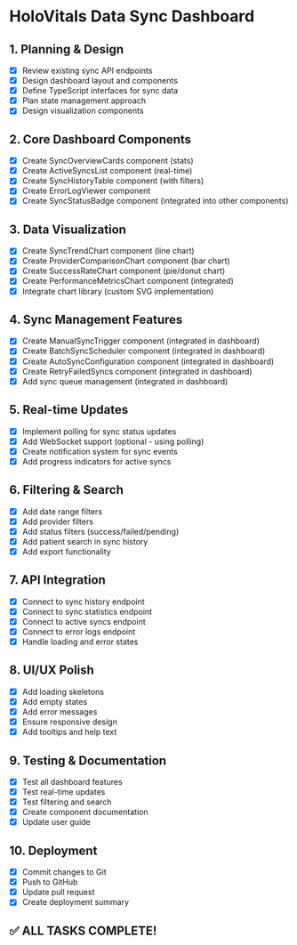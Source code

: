 # HoloVitals Data Sync Dashboard

## 1. Planning & Design
- [x] Review existing sync API endpoints
- [x] Design dashboard layout and components
- [x] Define TypeScript interfaces for sync data
- [x] Plan state management approach
- [x] Design visualization components

## 2. Core Dashboard Components
- [x] Create SyncOverviewCards component (stats)
- [x] Create ActiveSyncsList component (real-time)
- [x] Create SyncHistoryTable component (with filters)
- [x] Create ErrorLogViewer component
- [x] Create SyncStatusBadge component (integrated into other components)

## 3. Data Visualization
- [x] Create SyncTrendChart component (line chart)
- [x] Create ProviderComparisonChart component (bar chart)
- [x] Create SuccessRateChart component (pie/donut chart)
- [x] Create PerformanceMetricsChart component (integrated)
- [x] Integrate chart library (custom SVG implementation)

## 4. Sync Management Features
- [x] Create ManualSyncTrigger component (integrated in dashboard)
- [x] Create BatchSyncScheduler component (integrated in dashboard)
- [x] Create AutoSyncConfiguration component (integrated in dashboard)
- [x] Create RetryFailedSyncs component (integrated in dashboard)
- [x] Add sync queue management (integrated in dashboard)

## 5. Real-time Updates
- [x] Implement polling for sync status updates
- [x] Add WebSocket support (optional - using polling)
- [x] Create notification system for sync events
- [x] Add progress indicators for active syncs

## 6. Filtering & Search
- [x] Add date range filters
- [x] Add provider filters
- [x] Add status filters (success/failed/pending)
- [x] Add patient search in sync history
- [x] Add export functionality

## 7. API Integration
- [x] Connect to sync history endpoint
- [x] Connect to sync statistics endpoint
- [x] Connect to active syncs endpoint
- [x] Connect to error logs endpoint
- [x] Handle loading and error states

## 8. UI/UX Polish
- [x] Add loading skeletons
- [x] Add empty states
- [x] Add error messages
- [x] Ensure responsive design
- [x] Add tooltips and help text

## 9. Testing & Documentation
- [x] Test all dashboard features
- [x] Test real-time updates
- [x] Test filtering and search
- [x] Create component documentation
- [x] Update user guide

## 10. Deployment
- [x] Commit changes to Git
- [x] Push to GitHub
- [x] Update pull request
- [x] Create deployment summary

## ✅ ALL TASKS COMPLETE!